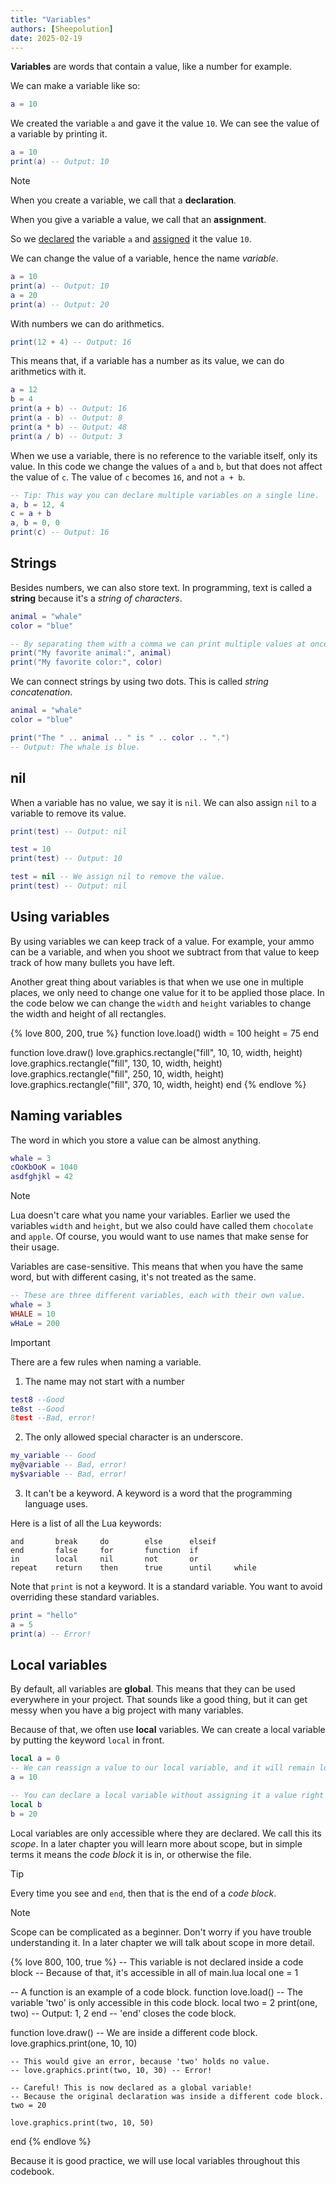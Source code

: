 ```yaml
---
title: "Variables"
authors: [Sheepolution]
date: 2025-02-19
---
```


**Variables** are words that contain a value, like a number for example.

We can make a variable like so:

```lua
a = 10
```

We created the variable `a` and gave it the value `10`. We can see the value of a variable by printing it.

```lua
a = 10
print(a) -- Output: 10
```
> [!NOTE]
> When you create a variable, we call that a **declaration**.
> 
> When you give a variable a value, we call that an **assignment**.
>
> So we <ins>declared</ins> the variable `a` and <ins>assigned</ins> it the value `10`.

We can change the value of a variable, hence the name *variable*.

```lua
a = 10
print(a) -- Output: 10
a = 20
print(a) -- Output: 20
```

With numbers we can do arithmetics.

```lua
print(12 + 4) -- Output: 16
```

This means that, if a variable has a number as its value, we can do arithmetics with it.

```lua
a = 12
b = 4
print(a + b) -- Output: 16
print(a - b) -- Output: 8
print(a * b) -- Output: 48
print(a / b) -- Output: 3
```

When we use a variable, there is no reference to the variable itself, only its value. In this code we change the values of `a` and `b`, but that does not affect the value of `c`. The value of `c` becomes `16`, and not `a + b`.

```lua
-- Tip: This way you can declare multiple variables on a single line.
a, b = 12, 4
c = a + b
a, b = 0, 0
print(c) -- Output: 16
```

## Strings

Besides numbers, we can also store text. In programming, text is called a **string** because it's a *string of characters*.

```lua
animal = "whale"
color = "blue"

-- By separating them with a comma we can print multiple values at once.
print("My favorite animal:", animal)
print("My favorite color:", color)
```

We can connect strings by using two dots. This is called *string concatenation*.

```lua
animal = "whale"
color = "blue"

print("The " .. animal .. " is " .. color .. ".")
-- Output: The whale is blue.
```

## nil

When a variable has no value, we say it is `nil`. We can also assign `nil` to a variable to remove its value.

```lua
print(test) -- Output: nil

test = 10
print(test) -- Output: 10

test = nil -- We assign nil to remove the value.
print(test) -- Output: nil
```

## Using variables

By using variables we can keep track of a value. For example, your ammo can be a variable, and when you shoot we subtract from that value to keep track of how many bullets you have left.

Another great thing about variables is that when we use one in multiple places, we only need to change one value for it to be applied those place. In the code below we can change the `width` and `height` variables to change the width and height of all rectangles.

{% love 800, 200, true %}
function love.load()
    width = 100
    height = 75
end

function love.draw()
    love.graphics.rectangle("fill", 10, 10, width, height)
    love.graphics.rectangle("fill", 130, 10, width, height)
    love.graphics.rectangle("fill", 250, 10, width, height)
    love.graphics.rectangle("fill", 370, 10, width, height)
end
{% endlove %}

## Naming variables

The word in which you store a value can be almost anything.

```lua
whale = 3
cOoKbOoK = 1040
asdfghjkl = 42
```

> [!NOTE]
> Lua doesn't care what you name your variables. Earlier we used the variables `width` and `height`, but we also could have called them `chocolate` and `apple`. Of course, you would want to use names that make sense for their usage.

Variables are case-sensitive. This means that when you have the same word, but with different casing, it's not treated as the same. 

```lua
-- These are three different variables, each with their own value.
whale = 3
WHALE = 10
wHaLe = 200
```

> [!IMPORTANT]
> There are a few rules when naming a variable.
> 1. The name may not start with a number
> ```lua
> test8 --Good
> te8st --Good
> 8test --Bad, error!
> ```
> 2. The only allowed special character is an underscore.
> ```lua
> my_variable -- Good
> my@variable -- Bad, error!
> my$variable -- Bad, error!
>```
> 3. It can't be a keyword. A keyword is a word that the programming language uses.
>
> Here is a list of all the Lua keywords:
> ```
> and       break     do        else      elseif
> end       false     for       function  if
> in        local     nil       not       or
> repeat    return    then      true      until     while
> ```
> Note that `print` is not a keyword. It is a standard variable. You want to avoid overriding these standard variables.
> ```lua
> print = "hello"
> a = 5
> print(a) -- Error!
> ```

## Local variables

By default, all variables are **global**. This means that they can be used everywhere in your project. That sounds like a good thing, but it can get messy when you have a big project with many variables.

Because of that, we often use **local** variables. We can create a local variable by putting the keyword `local` in front.

```lua
local a = 0
-- We can reassign a value to our local variable, and it will remain local.
a = 10

-- You can declare a local variable without assigning it a value right away.
local b
b = 20
```


Local variables are only accessible where they are declared. We call this its *scope*. In a later chapter you will learn more about scope, but in simple terms it means the *code block* it is in, or otherwise the file.

> [!TIP]
> Every time you see and `end`, then that is the end of a *code block*.

> [!NOTE]
> Scope can be complicated as a beginner. Don't worry if you have trouble understanding it. In a later chapter we will talk about scope in more detail.

{% love 800, 100, true %}
-- This variable is not declared inside a code block
-- Because of that, it's accessible in all of main.lua
local one = 1

-- A function is an example of a code block.
function love.load()
    -- The variable 'two' is only accessible in this code block.
    local two = 2
    print(one, two) -- Output: 1, 2
end -- 'end' closes the code block.

function love.draw()
    -- We are inside a different code block.
    love.graphics.print(one, 10, 10)

    -- This would give an error, because 'two' holds no value.
    -- love.graphics.print(two, 10, 30) -- Error!

    -- Careful! This is now declared as a global variable!
    -- Because the original declaration was inside a different code block.
    two = 20

    love.graphics.print(two, 10, 50)
end
{% endlove %}

Because it is good practice, we will use local variables throughout this codebook.
